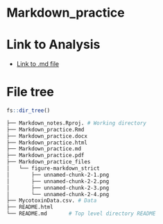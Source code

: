 # Markdown_practice

# Link to Analysis

- [Link to .md file](Markdown_notes/Markdown_practice.md)

# File tree

```r
fs::dir_tree()
```

```bash
├── Markdown_notes.Rproj. # Working directory
├── Markdown_practice.Rmd
├── Markdown_practice.docx
├── Markdown_practice.html
├── Markdown_practice.md
├── Markdown_practice.pdf
├── Markdown_practice_files
│   └── figure-markdown_strict
│       ├── unnamed-chunk-2-1.png
│       ├── unnamed-chunk-2-2.png
│       ├── unnamed-chunk-2-3.png
│       └── unnamed-chunk-2-4.png
├── MycotoxinData.csv. # Data
├── README.html
└── README.md       # Top level directory README
```
